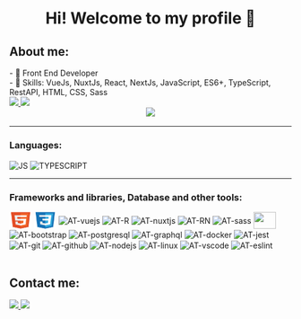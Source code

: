 <p align="center">
 <h1 align="center">Hi! Welcome to my profile 🤙 </h1>
</p>

<h2>About me:</h2>
<div>
- 🌱  Front End Developer<br/>
- 📖 Skills: VueJs, NuxtJs, React, NextJs, JavaScript, ES6+, TypeScript, RestAPI, HTML, CSS, Sass 

 <div style="display:flex" align="center">
 <br/>
  <a href="https://github.com/antniocr010">
  <img height="149em" src="https://github-readme-stats.vercel.app/api?username=antoniocr010&show_icons=true&theme=tokyonight&include_all_commits=true&count_private=true"/>
  <img height="149em" src="https://github-readme-stats.vercel.app/api/top-langs/?username=antoniocr010&layout=compact&langs_count=7&theme=tokyonight"/>
</div>

<div display='flex' align="center">
<a href="https://github.com/antonkomarev/github-profile-views-counter">
<img src="https://komarev.com/ghpvc/?username=antoniocr010&style=for-the-badge"></a>
 </div>
 <hr/>

 ### Languages:
  <img align="center" alt="JS"
    src="https://img.shields.io/badge/JavaScript-F7DF1E?style=for-the-badge&logo=javascript&logoColor=black">
  <img align="center" alt="TYPESCRIPT"
    src="https://img.shields.io/badge/TypeScript-007ACC?style=for-the-badge&logo=typescript&logoColor=white" />
  <hr/>
 
  ### Frameworks and libraries, Database and other tools:
 <img align="center" alt="AT-HTML" height="30" width="40" src="https://raw.githubusercontent.com/devicons/devicon/master/icons/html5/html5-original.svg">
  <img align="center" alt="AT-CSS" height="30" width="40" src="https://raw.githubusercontent.com/devicons/devicon/master/icons/css3/css3-original.svg"/>
  <img align="center" alt="AT-vuejs" height="30" width="40"src="https://cdn.jsdelivr.net/gh/devicons/devicon/icons/vuejs/vuejs-original.svg" />
  <img align="center" alt="AT-R" height="30" width"40" src="https://cdn.jsdelivr.net/gh/devicons/devicon/icons/react/react-original.svg" />
  <img align="center" alt="AT-nuxtjs" height="30" width="40" src="https://cdn.jsdelivr.net/gh/devicons/devicon/icons/nuxtjs/nuxtjs-original.svg" />
  <img align="center" alt="AT-RN" height="30" width="40" src="https://cdn.jsdelivr.net/gh/devicons/devicon/icons/nextjs/nextjs-original.svg" />
  <img align="center" alt="AT-sass" height="30" width="40" src="https://cdn.jsdelivr.net/gh/devicons/devicon/icons/sass/sass-original.svg" />
  <img align="center" alt"AT-twcss" height="30" width="40" src="https://cdn.jsdelivr.net/gh/devicons/devicon/icons/tailwindcss/tailwindcss-plain.svg" /> 
  <img align="center" alt="AT-bootstrap" height="30" width="40"src="https://cdn.jsdelivr.net/gh/devicons/devicon/icons/bootstrap/bootstrap-original.svg" />
  <img align="center" alt="AT-postgresql" haigth="30" width="40"src="https://cdn.jsdelivr.net/gh/devicons/devicon/icons/postgresql/postgresql-plain-wordmark.svg" /> 
  <img align="center" alt="AT-graphql" haigth="30" width="40" src="https://cdn.jsdelivr.net/gh/devicons/devicon/icons/graphql/graphql-plain-wordmark.svg" />
  <img align="center" alt="AT-docker" height="45" width="43" src="https://cdn.jsdelivr.net/gh/devicons/devicon/icons/docker/docker-original.svg" />
  <img align="center" alt="AT-jest" height="30" width="35" src="https://cdn.jsdelivr.net/gh/devicons/devicon/icons/jest/jest-plain.svg" />     
  <img align="center" alt="AT-git" height="30" width="40"src="https://cdn.jsdelivr.net/gh/devicons/devicon/icons/git/git-original.svg" />
   <img align="center" alt="AT-github" height="30" width="40" src="https://cdn.jsdelivr.net/gh/devicons/devicon/icons/github/github-original-wordmark.svg" />
  <img align="center" alt="AT-nodejs" height="30" width="40"src="https://cdn.jsdelivr.net/gh/devicons/devicon/icons/nodejs/nodejs-original.svg" />
  <img align="center" alt="AT-linux" height="30" width="40" src="https://cdn.jsdelivr.net/gh/devicons/devicon/icons/linux/linux-original.svg" />
  <img align="center" alt="AT-vscode" height="30" width="40" src="https://cdn.jsdelivr.net/gh/devicons/devicon/icons/vscode/vscode-original.svg" />
  <img align="center" alt="AT-eslint" height="30" width="40" src="https://cdn.jsdelivr.net/gh/devicons/devicon/icons/eslint/eslint-original.svg" />
          
  </div>
  <br>
 <h2>Contact me:</h2>
 <a href="https://www.linkedin.com/in/antonio-massaia/">
 <img src="https://img.shields.io/badge/LinkedIn-0077B5?style=for-the-badge&logo=linkedin&logoColor=white"/>
 </a>
 <a href = "mailto:antoniobr.dev010@gmail.com"><img src="https://img.shields.io/badge/-Gmail-%23333?style=for-the-badge&logo=gmail&logoColor=red" target="_blank"></a>
 
